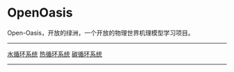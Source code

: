 # OpenOasis
Open-Oasis，开放的绿洲，一个开放的物理世界机理模型学习项目。

---------------------------------------------------------------------------

[水循环系统](./SystemOfWaterCirculation/README.md)
[热循环系统](./SystemOfThermalCirculation/README.md)
[碳循环系统](./SystemOfCarbonCirculation/README.md)

---------------------------------------------------------------------------